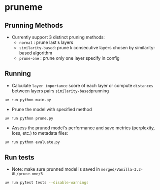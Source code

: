 # pruneme

## Prunning Methods
- Currently support 3 distinct pruning methods:
    - `normal` : prune last `k` layers
    - `similarity-based`: prune `k` consecutive layers chosen by similarity-based algorithm
    - `prune-one` : prune only one layer specify in config

## Running
- Calculate `layer importance` score of each layer or compute `distances` between layers pairs `similarity-based`prunning

```bash
uv run python main.py
```

- Prune the model with specified method
```bash
uv run python prune.py
```

- Assess the pruned model's performance and save metrics (perplexity, loss, etc.) to metadata files:
```bash
uv run python evaluate.py
```

## Run tests
- Note: make sure prunned model is saved in `merged/Vanilla-3.2-8L/prune-one/6`
```bash
uv run pytest tests --disable-warnings
```

